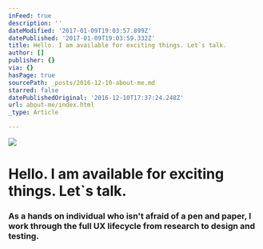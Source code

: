 ```yaml
---
inFeed: true
description: ''
dateModified: '2017-01-09T19:03:57.899Z'
datePublished: '2017-01-09T19:03:59.332Z'
title: Hello. I am available for exciting things. Let`s talk.
author: []
publisher: {}
via: {}
hasPage: true
sourcePath: _posts/2016-12-10-about-me.md
starred: false
datePublishedOriginal: '2016-12-10T17:37:24.248Z'
url: about-me/index.html
_type: Article

---
```

![](https://the-grid-user-content.s3-us-west-2.amazonaws.com/7614099c-6566-49c7-8b50-6f7932fda906.gif)

# **Hello. I am available for exciting things. Let\`s talk.**

### As a hands on individual who isn't afraid of a pen and paper, I work through the full UX lifecycle from research to design and testing.